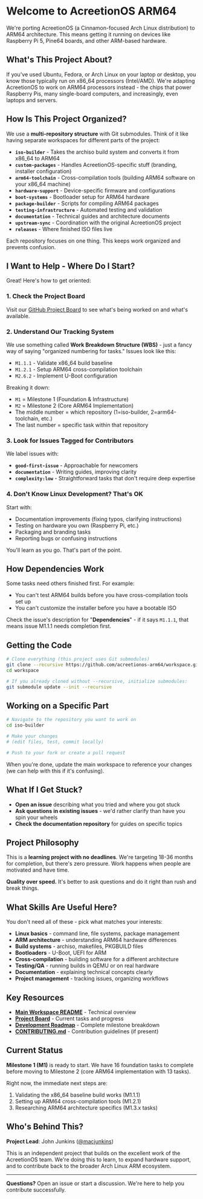 # Welcome to AcreetionOS ARM64

We're porting AcreetionOS (a Cinnamon-focused Arch Linux distribution) to ARM64 architecture. This means getting it running on devices like Raspberry Pi 5, Pine64 boards, and other ARM-based hardware.

## What's This Project About?

If you've used Ubuntu, Fedora, or Arch Linux on your laptop or desktop, you know those typically run on x86_64 processors (Intel/AMD). We're adapting AcreetionOS to work on ARM64 processors instead - the chips that power Raspberry Pis, many single-board computers, and increasingly, even laptops and servers.

## How Is This Project Organized?

We use a **multi-repository structure** with Git submodules. Think of it like having separate workspaces for different parts of the project:

- **`iso-builder`** - Takes the archiso build system and converts it from x86_64 to ARM64
- **`custom-packages`** - Handles AcreetionOS-specific stuff (branding, installer configuration)
- **`arm64-toolchain`** - Cross-compilation tools (building ARM64 software on your x86_64 machine)
- **`hardware-support`** - Device-specific firmware and configurations
- **`boot-systems`** - Bootloader setup for ARM64 hardware
- **`package-builder`** - Scripts for compiling ARM64 packages
- **`testing-infrastructure`** - Automated testing and validation
- **`documentation`** - Technical guides and architecture documents
- **`upstream-sync`** - Coordination with the original AcreetionOS project
- **`releases`** - Where finished ISO files live

Each repository focuses on one thing. This keeps work organized and prevents confusion.

## I Want to Help - Where Do I Start?

Great! Here's how to get oriented:

### 1. Check the Project Board
Visit our [GitHub Project Board](https://github.com/orgs/acreetionos-arm64/projects/2) to see what's being worked on and what's available.

### 2. Understand Our Tracking System
We use something called **Work Breakdown Structure (WBS)** - just a fancy way of saying "organized numbering for tasks." Issues look like this:

- `M1.1.1` - Validate x86_64 build baseline
- `M1.2.1` - Setup ARM64 cross-compilation toolchain
- `M2.6.2` - Implement U-Boot configuration

Breaking it down:
- `M1` = Milestone 1 (Foundation & Infrastructure)
- `M2` = Milestone 2 (Core ARM64 Implementation)
- The middle number = which repository (1=iso-builder, 2=arm64-toolchain, etc.)
- The last number = specific task within that repository

### 3. Look for Issues Tagged for Contributors
We label issues with:
- **`good-first-issue`** - Approachable for newcomers
- **`documentation`** - Writing guides, improving clarity
- **`complexity:low`** - Straightforward tasks that don't require deep expertise

### 4. Don't Know Linux Development? That's OK
Start with:
- Documentation improvements (fixing typos, clarifying instructions)
- Testing on hardware you own (Raspberry Pi, etc.)
- Packaging and branding tasks
- Reporting bugs or confusing instructions

You'll learn as you go. That's part of the point.

## How Dependencies Work

Some tasks need others finished first. For example:
- You can't test ARM64 builds before you have cross-compilation tools set up
- You can't customize the installer before you have a bootable ISO

Check the issue's description for "**Dependencies**" - if it says `M1.1.1`, that means issue M1.1.1 needs completion first.

## Getting the Code

```bash
# Clone everything (this project uses Git submodules)
git clone --recursive https://github.com/acreetionos-arm64/workspace.git
cd workspace

# If you already cloned without --recursive, initialize submodules:
git submodule update --init --recursive
```

## Working on a Specific Part

```bash
# Navigate to the repository you want to work on
cd iso-builder

# Make your changes
# (edit files, test, commit locally)

# Push to your fork or create a pull request
```

When you're done, update the main workspace to reference your changes (we can help with this if it's confusing).

## What If I Get Stuck?

- **Open an issue** describing what you tried and where you got stuck
- **Ask questions in existing issues** - we'd rather clarify than have you spin your wheels
- **Check the documentation repository** for guides on specific topics

## Project Philosophy

This is a **learning project with no deadlines**. We're targeting 18-36 months for completion, but there's zero pressure. Work happens when people are motivated and have time.

**Quality over speed.** It's better to ask questions and do it right than rush and break things.

## What Skills Are Useful Here?

You don't need all of these - pick what matches your interests:

- **Linux basics** - command line, file systems, package management
- **ARM architecture** - understanding ARM64 hardware differences
- **Build systems** - archiso, makefiles, PKGBUILD files
- **Bootloaders** - U-Boot, UEFI for ARM
- **Cross-compilation** - building software for a different architecture
- **Testing/QA** - running builds in QEMU or on real hardware
- **Documentation** - explaining technical concepts clearly
- **Project management** - tracking issues, organizing workflows

## Key Resources

- **[Main Workspace README](https://github.com/acreetionos-arm64/workspace)** - Technical overview
- **[Project Board](https://github.com/orgs/acreetionos-arm64/projects/2)** - Current tasks and progress
- **[Development Roadmap](https://github.com/acreetionos-arm64/documentation/blob/main/ROADMAP.md)** - Complete milestone breakdown
- **[CONTRIBUTING.md](CONTRIBUTING.md)** - Contribution guidelines (if present)

## Current Status

**Milestone 1 (M1)** is ready to start. We have 16 foundation tasks to complete before moving to Milestone 2 (core ARM64 implementation with 13 tasks).

Right now, the immediate next steps are:
1. Validating the x86_64 baseline build works (M1.1.1)
2. Setting up ARM64 cross-compilation tools (M1.2.1)
3. Researching ARM64 architecture specifics (M1.3.x tasks)

## Who's Behind This?

**Project Lead**: John Junkins ([@macjunkins](https://github.com/macjunkins))

This is an independent project that builds on the excellent work of the AcreetionOS team. We're doing this to learn, to expand hardware support, and to contribute back to the broader Arch Linux ARM ecosystem.

---

**Questions?** Open an issue or start a discussion. We're here to help you contribute successfully.
